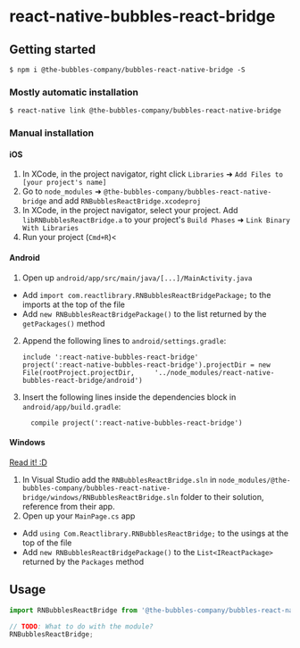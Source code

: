 
# react-native-bubbles-react-bridge

## Getting started

`$ npm i @the-bubbles-company/bubbles-react-native-bridge -S`

### Mostly automatic installation

`$ react-native link @the-bubbles-company/bubbles-react-native-bridge`

### Manual installation


#### iOS

1. In XCode, in the project navigator, right click `Libraries` ➜ `Add Files to [your project's name]`
2. Go to `node_modules` ➜ `@the-bubbles-company/bubbles-react-native-bridge` and add `RNBubblesReactBridge.xcodeproj`
3. In XCode, in the project navigator, select your project. Add `libRNBubblesReactBridge.a` to your project's `Build Phases` ➜ `Link Binary With Libraries`
4. Run your project (`Cmd+R`)<

#### Android

1. Open up `android/app/src/main/java/[...]/MainActivity.java`
  - Add `import com.reactlibrary.RNBubblesReactBridgePackage;` to the imports at the top of the file
  - Add `new RNBubblesReactBridgePackage()` to the list returned by the `getPackages()` method
2. Append the following lines to `android/settings.gradle`:
  	```
  	include ':react-native-bubbles-react-bridge'
  	project(':react-native-bubbles-react-bridge').projectDir = new File(rootProject.projectDir, 	'../node_modules/react-native-bubbles-react-bridge/android')
  	```
3. Insert the following lines inside the dependencies block in `android/app/build.gradle`:
  	```
      compile project(':react-native-bubbles-react-bridge')
  	```

#### Windows
[Read it! :D](https://github.com/ReactWindows/react-native)

1. In Visual Studio add the `RNBubblesReactBridge.sln` in `node_modules/@the-bubbles-company/bubbles-react-native-bridge/windows/RNBubblesReactBridge.sln` folder to their solution, reference from their app.
2. Open up your `MainPage.cs` app
  - Add `using Com.Reactlibrary.RNBubblesReactBridge;` to the usings at the top of the file
  - Add `new RNBubblesReactBridgePackage()` to the `List<IReactPackage>` returned by the `Packages` method


## Usage
```javascript
import RNBubblesReactBridge from '@the-bubbles-company/bubbles-react-native-bridge';

// TODO: What to do with the module?
RNBubblesReactBridge;
```
  